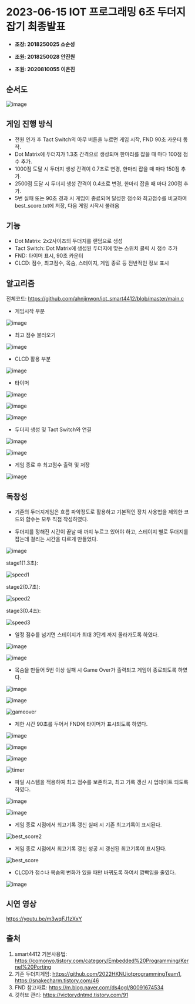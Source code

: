 # 2023-06-15 IOT 프로그래밍 6조 두더지 잡기 최종발표

*   **조장: 2018250025 소순성**


*   **조원: 2018250028 안진원**
*   **조원: 2020810055 이은진**

## 순서도
![image](https://github.com/ahnjinwon/iot_smart4412/assets/99155067/569c8270-aedc-49c0-bd46-4c29bfec9e34)

## 게임 진행 방식

* 전원 인가 후 Tact Switch의 아무 버튼을 누르면 게임 시작, FND 90초 카운터 동작.
* Dot Matrix에 두더지가 1.3초 간격으로 생성되며 한마리를 잡을 때 마다 100점 점수 추가.
* 1000점 도달 시 두더지 생성 간격이 0.7초로 변경, 한마리 잡을 때 마다 150점 추가.
* 2500점 도달 시 두더지 생성 간격이 0.4초로 변경, 한마리 잡을 때 마다 200점 추가.
* 5번 실패 또는 90초 경과 시 게임이 종료되며 달성한 점수와 최고점수를 비교하여 best_score.txt에 저장, 다음 게임 시작시 불러옴

## 기능
* Dot Matrix: 2x2사이즈의 두더지를 랜덤으로 생성
* Tact Switch: Dot Matrix에 생성된 두더지에 맞는 스위치 클릭 시 점수 추가
* FND: 타이머 표시, 90초 카운터
* CLCD: 점수, 최고점수, 목숨, 스테이지, 게임 종료 등 전반적인 정보 표시

## 알고리즘

전체코드: https://github.com/ahnjinwon/iot_smart4412/blob/master/main.c

* 게임시작 부분

![image](https://github.com/ahnjinwon/iot_smart4412/assets/99155067/74659e63-b8cc-49bb-8d0b-aec50c9e401e)

* 최고 점수 불러오기

![image](https://github.com/ahnjinwon/iot_smart4412/assets/99155067/0bf68a33-993e-4ca7-96a4-aa79e87baa6c)

* CLCD 활용 부분

![image](https://github.com/ahnjinwon/iot_smart4412/assets/99155067/0824821b-620e-4a3f-82aa-4539a3b3f6cb)

* 타이머

![image](https://github.com/ahnjinwon/iot_smart4412/assets/99155067/990ab3a7-44c5-4adc-87e9-971ef54c7468)

![image](https://github.com/ahnjinwon/iot_smart4412/assets/99155067/8181ecea-ad55-484d-98ae-4322077ef871)

![image](https://github.com/ahnjinwon/iot_smart4412/assets/99155067/eca67f9e-0143-46cd-8722-706d969a776d)


* 두더지 생성 및 Tact Switch와 연결

![image](https://github.com/ahnjinwon/iot_smart4412/assets/99155067/95ac00dd-3c44-4e98-a825-afdcda0700ec)

![image](https://github.com/ahnjinwon/iot_smart4412/assets/99155067/2d0c9d28-e409-49bd-8164-5093cfdd2bb7)

* 게임 종료 후 최고점수 출력 및 저장

![image](https://github.com/ahnjinwon/iot_smart4412/assets/99155067/46d05e2b-277e-4887-adc6-3c28d2cd23f1)

## 독창성

* 기존의 두더지게임은 흐름 파악정도로 활용하고 기본적인 장치 사용법을 제외한 코드와 함수는 모두 직접 작성하였다.

* 두더지를 정해진 시간이 끝날 때 까지 누르고 있어야 하고, 스테이지 별로 두더지를 잡는데 걸리는 시간을 다르게 만들었다.

![image](https://github.com/ahnjinwon/iot_smart4412/assets/99155067/b3a84cb4-e4d7-4612-b5e3-ef3e03de76e1)

stage1(1.3초):

![speed1](https://github.com/ahnjinwon/iot_smart4412/assets/99155067/8ad751ba-a3b1-46b5-8e2e-05819729ff5b)

stage2(0.7초):

![speed2](https://github.com/ahnjinwon/iot_smart4412/assets/99155067/7dc0f8a1-1bc4-49b3-84cb-50376c53a713)

stage3(0.4초):

![speed3](https://github.com/ahnjinwon/iot_smart4412/assets/99155067/ba4da887-ed8f-4c04-a493-3c539bd4407f)


*  일정 점수를 넘기면 스테이지가 최대 3단계 까지 올라가도록 하였다.

![image](https://github.com/ahnjinwon/iot_smart4412/assets/99155067/a43feb94-05ef-4535-b305-750b49037336)

![image](https://github.com/ahnjinwon/iot_smart4412/assets/99155067/03e14937-2d83-4e87-a3f6-8d089e9307be)



* 목숨을 만들어 5번 이상 실패 시 Game Over가 출력되고 게임이 종료되도록 하였다.

![image](https://github.com/ahnjinwon/iot_smart4412/assets/99155067/42678bc7-8583-4526-90f0-efc2628fb978)

![image](https://github.com/ahnjinwon/iot_smart4412/assets/99155067/77bbfae8-35fc-468b-bc46-7c8414ec4f2d)

![gameover](https://github.com/ahnjinwon/iot_smart4412/assets/99155067/5f0fb801-6c98-48cf-b165-0c973dba6d53)


* 제한 시간 90초를 두어서 FND에 타이머가 표시되도록 하였다.

![image](https://github.com/ahnjinwon/iot_smart4412/assets/99155067/2ea1a0bd-80db-4570-b9ed-7ffe72c2938a)

![image](https://github.com/ahnjinwon/iot_smart4412/assets/99155067/228f13d1-8d6b-45c3-add7-e122736206fc)

![image](https://github.com/ahnjinwon/iot_smart4412/assets/99155067/b9b08a3e-380b-4e2f-aea9-37d593ba6226)

![timer](https://github.com/ahnjinwon/iot_smart4412/assets/99155067/96f7ecbe-a110-42ce-a5af-753785ef8593)



* 파일 시스템을 적용하여 최고 점수를 보존하고, 최고 기록 갱신 시 업데이트 되도록 하였다.

![image](https://github.com/ahnjinwon/iot_smart4412/assets/99155067/557842c3-fd07-4de8-a939-99415c9a09c1)

![image](https://github.com/ahnjinwon/iot_smart4412/assets/99155067/3db800ea-dbc6-4976-87cf-a5a876128a5a)

- 게임 종료 시점에서 최고기록 갱신 실패 시 기존 최고기록이 표시된다.

![best_score2](https://github.com/ahnjinwon/iot_smart4412/assets/99155067/4a66c534-01e8-45ef-9e7b-7c498457b8df)

- 게임 종료 시점에서 최고기록 갱신 성공 시 갱신된 최고기록이 표시된다.

![best_score](https://github.com/ahnjinwon/iot_smart4412/assets/99155067/fdf678a4-9773-4c5e-ac54-5ccfdc504329)

* CLCD가 점수나 목숨의 변화가 있을 때만 바뀌도록 하여서 깜빡임을 줄였다.

![image](https://github.com/ahnjinwon/iot_smart4412/assets/99155067/4eba9b40-2dfb-4100-a0f5-8f7e30a26bc1)


## 시연 영상
https://youtu.be/m3wqFJ1zXxY

## 출처
1. smart4412 기본사용법: https://comonyo.tistory.com/category/Embedded%20Programming/Kernel%20Porting
2. 기존 두더지게임: https://github.com/2022HKNUiotprogrammingTeam1, https://snakecharm.tistory.com/46
3. FND 참고자료: https://m.blog.naver.com/ds4ogl/80091674534
4. 깃허브 관리: https://victorydntmd.tistory.com/91

